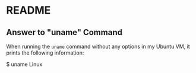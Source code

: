 # README

## Answer to "uname" Command

When running the `uname` command without any options in my Ubuntu VM, it prints the following information:

$ uname
Linux
